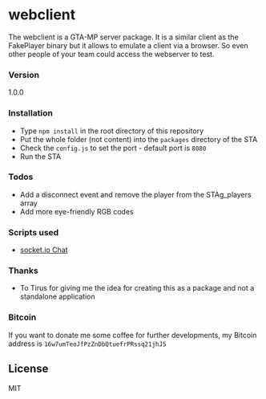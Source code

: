 # webclient

The webclient is a GTA-MP server package.
It is a similar client as the FakePlayer binary but it allows to emulate a client via a browser.
So even other people of your team could access the webserver to test.

### Version

1.0.0

### Installation

  - Type `npm install` in the root directory of this repository
  - Put the whole folder (not content) into the `packages` directory of the STA
  - Check the `config.js` to set the port - default port is `8080`
  - Run the STA

### Todos

 - Add a disconnect event and remove the player from the STAg_players array
 - Add more eye-friendly RGB codes

### Scripts used
 - [socket.io Chat](http://socket.io/get-started/chat/)

### Thanks
 - To Tirus for giving me the idea for creating this as a package and not a standalone application

###  Bitcoin
If you want to donate me some coffee for further developments, my Bitcoin address is `16w7umTeoJfPzZnDbQtuefrPRssq21jhJ5`

License
----

MIT
